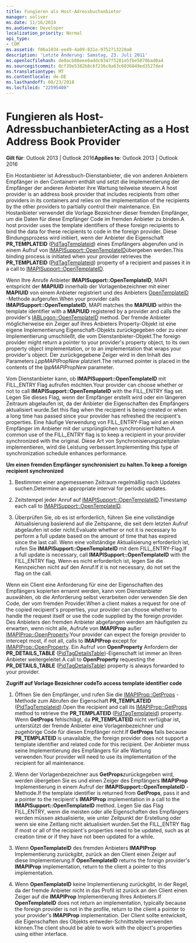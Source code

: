 ```yaml
---
title: Fungieren als Host-Adressbuchanbieter
manager: soliver
ms.date: 11/16/2014
ms.audience: Developer
localization_priority: Normal
api_type:
- COM
ms.assetid: f06a1034-ee49-4a09-831e-9752713228a8
description: 'Letzte Änderung: Samstag, 23. Juli 2011'
ms.openlocfilehash: de0acb88eee6addc0347f5281e5fbe5070bad0a4
ms.sourcegitcommit: 0cf39e5382b8c6f236c8a63c6036849ed3527ded
ms.translationtype: MT
ms.contentlocale: de-DE
ms.lasthandoff: 08/23/2018
ms.locfileid: "22595408"
---
```

# <a name="acting-as-a-host-address-book-provider"></a><span data-ttu-id="91660-103">Fungieren als Host-Adressbuchanbieter</span><span class="sxs-lookup"><span data-stu-id="91660-103">Acting as a Host Address Book Provider</span></span>

  
  
<span data-ttu-id="91660-104">**Gilt für**: Outlook 2013 | Outlook 2016</span><span class="sxs-lookup"><span data-stu-id="91660-104">**Applies to**: Outlook 2013 | Outlook 2016</span></span> 
  
<span data-ttu-id="91660-105">Ein Hostanbieter ist Adressbuch-Dienstanbieter, die von anderen Anbietern Empfänger in den Containern enthält und setzt die Implementierung der Empfänger der anderen Anbieter ihre Wartung teilweise steuern.</span><span class="sxs-lookup"><span data-stu-id="91660-105">A host provider is an address book provider that includes recipients from other providers in its containers and relies on the implementation of the recipients by the other providers to partially control their maintenance.</span></span> <span data-ttu-id="91660-106">Ein Hostanbieter verwendet die Vorlage Bezeichner dieser fremden Empfänger, um die Daten für diese Empfänger Code im fremden Anbieter zu binden.</span><span class="sxs-lookup"><span data-stu-id="91660-106">A host provider uses the template identifiers of these foreign recipients to bind the data for these recipients to code in the foreign provider.</span></span> <span data-ttu-id="91660-107">Diese Bindungsprozess wird initiiert, wenn der Anbieter die Eigenschaft **PR_TEMPLATEID** ([PidTagTemplateid](pidtagtemplateid-canonical-property.md)) eines Empfängers abgerufen und in einem Aufruf von [IMAPISupport::OpenTemplateID](imapisupport-opentemplateid.md)übergeben werden.</span><span class="sxs-lookup"><span data-stu-id="91660-107">This binding process is initiated when your provider retrieves the **PR_TEMPLATEID** ([PidTagTemplateid](pidtagtemplateid-canonical-property.md)) property of a recipient and passes it in a call to [IMAPISupport::OpenTemplateID](imapisupport-opentemplateid.md).</span></span> 
  
<span data-ttu-id="91660-108">Wenn Ihre Anrufe Anbieter **IMAPISupport::OpenTemplateID**, MAPI entspricht der **MAPIUID** innerhalb der Vorlagenbezeichner mit einer **MAPIUID** von einem Anbieter registriert und des Anbieters [OpenTemplateID](iablogon-opentemplateid.md) -Methode aufgerufen.</span><span class="sxs-lookup"><span data-stu-id="91660-108">When your provider calls **IMAPISupport::OpenTemplateID**, MAPI matches the **MAPIUID** within the template identifier with a **MAPIUID** registered by a provider and calls the provider's [IABLogon::OpenTemplateID](iablogon-opentemplateid.md) method.</span></span> <span data-ttu-id="91660-109">Der fremde Anbieter möglicherweise ein Zeiger auf Ihres Anbieters Property-Objekt ist eine eigene Implementierung Eigenschaft-Objekts zurückgegeben oder zu einer Implementierung umschließt, die vom Dienstanbieter-Objekt.</span><span class="sxs-lookup"><span data-stu-id="91660-109">The foreign provider might return a pointer to your provider's property object, to its own property object implementation, or to an implementation that wraps your provider's object.</span></span> <span data-ttu-id="91660-110">Der zurückgegebene Zeiger wird in den Inhalt des Parameters _LppMAPIPropNew_ platziert.</span><span class="sxs-lookup"><span data-stu-id="91660-110">The returned pointer is placed in the contents of the  _lppMAPIPropNew_ parameter.</span></span> 
  
<span data-ttu-id="91660-111">Vom Dienstanbieter kann, ob **IMAPISupport::OpenTemplateID** mit FILL_ENTRY Flag aufrufen möchten.</span><span class="sxs-lookup"><span data-stu-id="91660-111">Your provider can choose whether or not to call **IMAPISupport::OpenTemplateID** with the FILL_ENTRY flag set.</span></span> <span data-ttu-id="91660-112">Legen Sie dieses Flag, wenn der Empfänger erstellt wird oder ein längeren Zeitraum abgelaufen ist, da der Anbieter die Eigenschaften des Empfängers aktualisiert wurde.</span><span class="sxs-lookup"><span data-stu-id="91660-112">Set this flag when the recipient is being created or when a long time has passed since your provider has refreshed the recipient's properties.</span></span> <span data-ttu-id="91660-113">Eine häufige Verwendung von FILL_ENTRY-Flag wird an einen Empfänger im Anbieter mit der ursprünglichen synchronisiert halten.</span><span class="sxs-lookup"><span data-stu-id="91660-113">A common use of the FILL_ENTRY flag is to keep a recipient in your provider synchronized with the original.</span></span> <span data-ttu-id="91660-114">Diese Art von Synchronisierungszeitplan implementieren, wird die Leistung verbessert.</span><span class="sxs-lookup"><span data-stu-id="91660-114">Implementing this type of synchronization schedule enhances performance.</span></span> 
  
 <span data-ttu-id="91660-115">**Um einen fremden Empfänger synchronisiert zu halten.**</span><span class="sxs-lookup"><span data-stu-id="91660-115">**To keep a foreign recipient synchronized**</span></span>
  
1. <span data-ttu-id="91660-116">Bestimmen einer angemessenen Zeitraum regelmäßig nach Updates suchen.</span><span class="sxs-lookup"><span data-stu-id="91660-116">Determine an appropriate interval for periodic updates.</span></span> 
    
2. <span data-ttu-id="91660-117">Zeitstempel jeder Anruf auf [IMAPISupport::OpenTemplateID](imapisupport-opentemplateid.md).</span><span class="sxs-lookup"><span data-stu-id="91660-117">Timestamp each call to [IMAPISupport::OpenTemplateID](imapisupport-opentemplateid.md).</span></span> 
    
3. <span data-ttu-id="91660-118">Überprüfen Sie, ob es ist erforderlich, führen Sie eine vollständige Aktualisierung basierend auf die Zeitspanne, die seit dem letzten Aufruf abgelaufen ist oder nicht.</span><span class="sxs-lookup"><span data-stu-id="91660-118">Evaluate whether or not it is necessary to perform a full update based on the amount of time that has expired since the last call.</span></span> <span data-ttu-id="91660-119">Wenn eine vollständige Aktualisierung erforderlich ist, rufen Sie **IMAPISupport::OpenTemplateID** mit dem FILL_ENTRY-Flag.</span><span class="sxs-lookup"><span data-stu-id="91660-119">If a full update is necessary, call **IMAPISupport::OpenTemplateID** with the FILL_ENTRY flag.</span></span> <span data-ttu-id="91660-120">Wenn es nicht erforderlich ist, legen Sie die Kennzeichen nicht auf den Anruf.</span><span class="sxs-lookup"><span data-stu-id="91660-120">If it is not necessary, do not set the flag on the call.</span></span> 
    
<span data-ttu-id="91660-121">Wenn ein Client eine Anforderung für eine der Eigenschaften des Empfängers kopierten ernannt werden, kann vom Dienstanbieter auswählen, ob die Anforderung selbst verarbeiten oder verwenden Sie den Code, der vom fremden Provider.</span><span class="sxs-lookup"><span data-stu-id="91660-121">When a client makes a request for one of the copied recipient's properties, your provider can choose whether to handle the request itself or use the code supplied by the foreign provider.</span></span> <span data-ttu-id="91660-122">Des Anbieters den fremden Anbieter abgefangen werden am häufigsten zu erwarten, wenn nicht alle, Aufrufe von **IMAPIProp** außer [IMAPIProp::OpenProperty](imapiprop-openproperty.md).</span><span class="sxs-lookup"><span data-stu-id="91660-122">Your provider can expect the foreign provider to intercept most, if not all, calls to **IMAPIProp** except for [IMAPIProp::OpenProperty](imapiprop-openproperty.md).</span></span> <span data-ttu-id="91660-123">Ein Aufruf von **OpenProperty** Anfordern der **PR_DETAILS_TABLE** ([PidTagDetailsTable](pidtagdetailstable-canonical-property.md))-Eigenschaft ist immer an Ihren Anbieter weitergeleitet.</span><span class="sxs-lookup"><span data-stu-id="91660-123">A call to **OpenProperty** requesting the **PR_DETAILS_TABLE** ([PidTagDetailsTable](pidtagdetailstable-canonical-property.md)) property is always forwarded to your provider.</span></span>
  
 <span data-ttu-id="91660-124">**Zugriff auf Vorlage Bezeichner code**</span><span class="sxs-lookup"><span data-stu-id="91660-124">**To access template identifier code**</span></span>
  
1. <span data-ttu-id="91660-125">Öffnen Sie den Empfänger, und rufen Sie die [IMAPIProp::GetProps](imapiprop-getprops.md) -Methode zum Abrufen der Eigenschaft **PR_TEMPLATEID** ([PidTagTemplateid](pidtagtemplateid-canonical-property.md)).</span><span class="sxs-lookup"><span data-stu-id="91660-125">Open the recipient and call its [IMAPIProp::GetProps](imapiprop-getprops.md) method to retrieve the **PR_TEMPLATEID** ([PidTagTemplateid](pidtagtemplateid-canonical-property.md)) property.</span></span> <span data-ttu-id="91660-126">Wenn **GetProps** fehlschlägt, da **PR_TEMPLATEID** nicht verfügbar ist, unterstützt der fremde Anbieter eine Vorlagenbezeichner und zugehörige Code für diesen Empfänger nicht.</span><span class="sxs-lookup"><span data-stu-id="91660-126">If **GetProps** fails because **PR_TEMPLATEID** is unavailable, the foreign provider does not support a template identifier and related code for this recipient.</span></span> <span data-ttu-id="91660-127">Der Anbieter muss seine Implementierung des Empfängers für alle Wartung verwenden.</span><span class="sxs-lookup"><span data-stu-id="91660-127">Your provider will need to use its implementation of the recipient for all maintenance.</span></span> 
    
2. <span data-ttu-id="91660-128">Wenn der Vorlagenbezeichner aus **GetProps**zurückgegeben wird, werden übergeben Sie es und einen Zeiger des Empfängers **IMAPIProp** Implementierung in einem Aufruf der **IMAPISupport::OpenTemplateID** -Methode.</span><span class="sxs-lookup"><span data-stu-id="91660-128">If the template identifier is returned from **GetProps**, pass it and a pointer to the recipient's **IMAPIProp** implementation in a call to the **IMAPISupport::OpenTemplateID** method.</span></span> <span data-ttu-id="91660-129">Legen Sie das Flag FILL_ENTRY, wenn die meisten oder alle Eigenschaften des Empfängers werden müssen aktualisierte, wie unter Zeitpunkt der Erstellung oder wenn sie eine Zeitlang nicht aktualisiert wurden.</span><span class="sxs-lookup"><span data-stu-id="91660-129">Set the FILL_ENTRY flag if most or all of the recipient's properties need to be updated, such as at creation time or if they have not been updated for a while.</span></span> 
    
3. <span data-ttu-id="91660-130">Wenn **OpenTemplateID** des fremden Anbieters **IMAPIProp** Implementierung zurückgibt, zurück an den Client einen Zeiger auf diese Implementierung.</span><span class="sxs-lookup"><span data-stu-id="91660-130">If **OpenTemplateID** returns the foreign provider's **IMAPIProp** implementation, return to the client a pointer to this implementation.</span></span> 
    
4. <span data-ttu-id="91660-131">Wenn **OpenTemplateID** keine Implementierung zurückgibt, in der Regel, da der fremde Anbieter nicht in das Profil ist zurück an den Client einen Zeiger auf die **IMAPIProp** Implementierung Ihres Anbieters.</span><span class="sxs-lookup"><span data-stu-id="91660-131">If **OpenTemplateID** does not return an implementation, typically because the foreign provider is not in the profile, return to the client a pointer to your provider's **IMAPIProp** implementation.</span></span> <span data-ttu-id="91660-132">Der Client sollte entwickelt, die Eigenschaften des Objekts entweder-Schnittstelle verwenden können.</span><span class="sxs-lookup"><span data-stu-id="91660-132">The client should be able to work with the object's properties using either interface.</span></span> 
    


